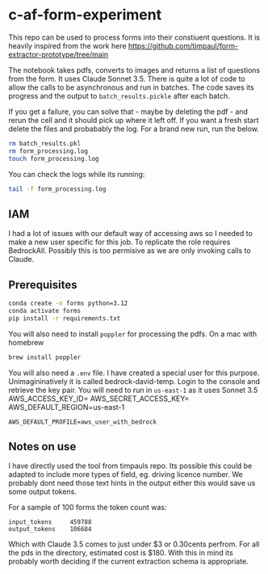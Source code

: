 # c-af-form-experiment

This repo can be used to process forms into their constiuent questions. It is heavily 
inspired from the work here https://github.com/timpaul/form-extractor-prototype/tree/main

The notebook takes pdfs, converts to images and returns a list of questions from the 
form. It uses Claude Sonnet 3.5. There is quite a lot of code to allow the calls to be
asynchronous and run in batches. The code saves its progress and the output to 
`batch_results.pickle` after each batch. 

If you get a failure, you can solve that - maybe by deleting the pdf - and rerun the cell
and it should pick up where it left off. If you want a fresh start delete the files and 
probabably the log. For a brand new run, run the below. 

```sh
rm batch_results.pkl 
rm form_processing.log
touch form_processing.log
```

You can check the logs while its running: 

```sh
tail -f form_processing.log 
```

## IAM

I had a lot of issues with our default way of accessing aws so I needed to make a new
user specific for this job. To replicate the role requires BedrockAll. Possibly this is 
too permisive as we are only invoking calls to Claude. 


## Prerequisites 

```sh
conda create -n forms python=3.12
conda activate forms
pip install -r requirements.txt
```

You will also need to install `poppler` for processing the pdfs. 
On a mac with homebrew 

```sh
brew install poppler
```

You will also need a `.env` file. I have created a special user for this purpose. 
Unimagininatively it is called bedrock-david-temp. Login to the console and retrieve
the key pair. You will need to run in `us-east-1` as it uses Sonnet 3.5
AWS_ACCESS_KEY_ID=
AWS_SECRET_ACCESS_KEY=
AWS_DEFAULT_REGION=us-east-1

```
AWS_DEFAULT_PROFILE=aws_user_with_bedrock
```

## Notes on use

I have directly used the tool from timpauls repo. Its possible this could be adapted to 
include more types of field, eg. driving licence number. We probably dont need those 
text hints in the output either this would save us some output tokens. 

For a sample of 100 forms the token count was:

```
input_tokens     459788
output_tokens    106684
```

Which with Claude 3.5 comes to just under $3 or 0.30cents perfrom. For all the pds in 
the directory, estimated cost is $180. With this in mind its probably worth deciding 
if the current extraction schema is appropriate.